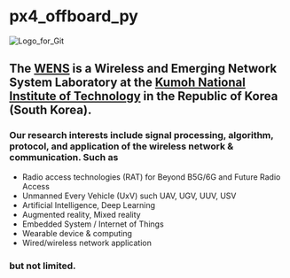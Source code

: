# px4_offboard_py

![Logo_for_Git](https://github.com/WENS-KIT/Altitude-based-Automatic-Tiling-Algorithm-for-Small-Object-Detection/assets/96454461/c66d7644-a9b7-4d77-a0db-46105f4b0aaa)
<!-- change the link of the logo which on your repo. -->

## The [WENS](https://wens.kumoh.ac.kr/) is a  Wireless and Emerging Network System Laboratory at the [Kumoh National Institute of Technology](https://eng.kumoh.ac.kr/) in the Republic of Korea (South Korea). 

### Our research interests include signal processing, algorithm, protocol, and application of the wireless network & communication. Such as 
* Radio access technologies (RAT) for Beyond B5G/6G and Future Radio Access
* Unmanned Every Vehicle (UxV) such UAV, UGV, UUV, USV 
* Artificial Intelligence, Deep Learning  
* Augmented reality, Mixed reality 
* Embedded System / Internet of Things
* Wearable device & computing
* Wired/wireless network application   
### but not limited.

### <!-- Note here the introduce of the repo or docker image. -->

